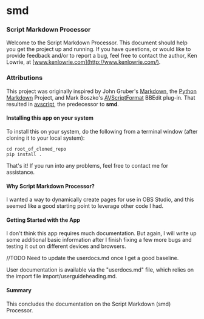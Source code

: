 # smd

### Script Markdown Processor

Welcome to the Script Markdown Processor. This document should help you get the project up and running. If you have questions, or would like to provide feedback and/or to report a bug, feel free to contact the author, Ken Lowrie, at [www.kenlowrie.com](http://www.kenlowrie.com/).

### Attributions

This project was originally inspired by John Gruber's [Markdown](https://daringfireball.net/projects/markdown/), the [Python Markdown](https://github.com/Python-Markdown/markdown) Project, and Mark Boszko's [AVScriptFormat](https://github.com/bobtiki/AVScriptFormat) BBEdit plug-in. That resulted in [avscript](https://github.com/kenlowrie/avscript), the predecessor to **smd**.

#### Installing this app on your system

To install this on your system, do the following from a terminal window (after cloning it to your local system):

```
cd root_of_cloned_repo
pip install .
```

That's it! If you run into any problems, feel free to contact me for assistance.

#### Why Script Markdown Processor?

I wanted a way to dynamically create pages for use in OBS Studio, and this seemed like a good starting point to leverage other code I had.

#### Getting Started with the App

I don't think this app requires much documentation. But again, I will write up some additional basic information after I finish fixing a few more bugs and testing it out on different devices and browsers.

//TODO Need to update the userdocs.md once I get a good baseline.

User documentation is available via the "userdocs.md" file, which relies on the import file import/userguideheading.md.


#### Summary

This concludes the documentation on the Script Markdown (smd) Processor.
